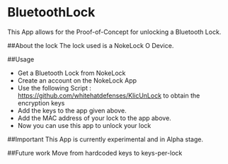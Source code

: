# BluetoothLock
This App allows for the Proof-of-Concept for unlocking a Bluetooth Lock. 


##About the lock
The lock used is a NokeLock O Device.

##Usage
- Get a Bluetooth Lock from NokeLock
- Create an account on the NokeLock App
- Use the following Script : https://github.com/whitehatdefenses/KlicUnLock to obtain the encryption keys
- Add the keys to the app given above.
- Add the MAC address of your lock to the app above.
- Now you can use this app to unlock your lock

##Important
This App is currently experimental and in Alpha stage.

##Future work
Move from hardcoded keys to keys-per-lock

